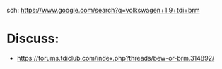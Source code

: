 sch: https://www.google.com/search?q=volkswagen+1.9+tdi+brm

# Discuss:
- https://forums.tdiclub.com/index.php?threads/bew-or-brm.314892/

